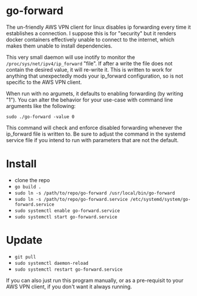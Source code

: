 # go-forward

The un-friendly AWS VPN client for linux disables ip forwarding every time it establishes a connection. I suppose this is for "security" but it renders docker containers effectively unable to connect to the internet, which makes them unable to install dependencies.

This very small daemon will use inotify to monitor the `/proc/sys/net/ipv4/ip_forward` "file". If after a write the file does not contain the desired value, it will re-write it. This is written to work for anything that unexpectedly mods your ip_forward configuration, so is not specific to the AWS VPN client.

When run with no argumets, it defaults to enabling forwarding (by writing "1"). You can alter the behavior for your use-case with command line arguments like the following:

```
sudo ./go-forward -value 0
```

This command will check and enforce disabled forwarding whenever the ip_forward file is written to. Be sure to adjust the command in the systemd service file if you intend to run with parameters that are not the default.

# Install

* clone the repo
* `go build .`
* `sudo ln -s /path/to/repo/go-forward /usr/local/bin/go-forward`
* `sudo ln -s /path/to/repo/go-forward.service /etc/systemd/system/go-forward.service`
* `sudo systemctl enable go-forward.service`
* `sudo systemctl start go-forward.service`

# Update

* `git pull`
* `sudo systemctl daemon-reload`
* `sudo systemctl restart go-forward.service`

If you can also just run this program manually, or as a pre-requisit to your AWS VPN client, if you don't want it always running.
